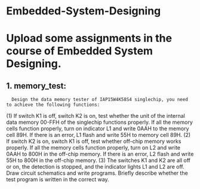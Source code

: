 # Embedded-System-Designing
# Upload some assignments in the course of Embedded System Designing. 
## 1. memory_test:
      Design the data memory tester of IAP15W4K58S4 singlechip, you need to achieve the following functions:
  (1) If switch K1 is off, switch K2 is on, test whether the unit of the internal data memory 00-FFH of the singlechip functions properly.
     If all the memory cells function properly, turn on indicator L1 and write 0AAH to the memory cell 89H.
     If there is an error, L1 flash and write 55H to memory cell 89H.
  (2) If switch K2 is on, switch K1 is off, test whether off-chip memory works properly. 
     If all the memory cells function properly, turn on L2 and write 0AAH to 800H in the off-chip memory.
     If there is an error, L2 flash and write 55H to 800H in the off-chip memory.
  (3) The switches K1 and K2 are all off or on, the detection is stopped, and the indicator lights L1 and L2 are off.
  Draw circuit schematics and write programs. Briefly describe whether the test program is written in the correct way.
